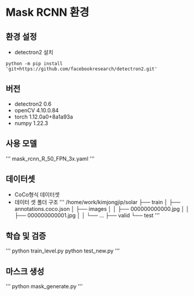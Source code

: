 # Mask RCNN 환경

## 환경 설정

- detectron2 설치
```
python -m pip install 'git+https://github.com/facebookresearch/detectron2.git'
```

## 버전 
- detectron2 0.6
- openCV 4.10.0.84
- torch 1.12.0a0+8a1a93a
- numpy 1.22.3

## 사용 모델
'''
mask_rcnn_R_50_FPN_3x.yaml
'''

## 데이터셋 
- CoCo형식 데이터셋
- 데이터 셋 폴더 구조
'''
/home/work/kimjongjip/solar
├── train
│ ├── annotations.coco.json
│ ├── images
│ │ ├── 000000000000.jpg
│ │ ├── 000000000001.jpg
│ │ └── ...
├── valid
└── test
'''

## 학습 및 검증
'''
python train_level.py
python test_new.py
'''

## 마스크 생성
'''
python mask_generate.py
'''

